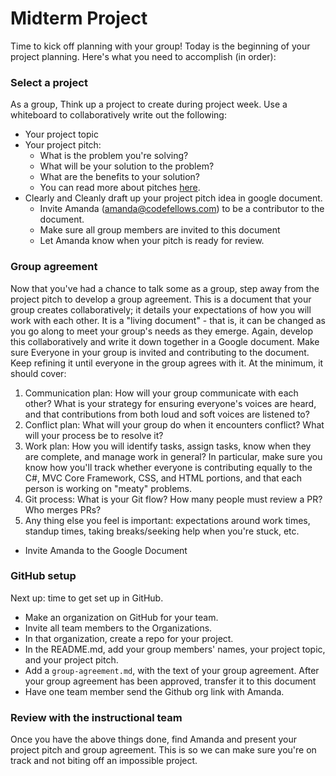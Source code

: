 # Midterm Project 

Time to kick off planning with your group! Today is the beginning of your project planning. Here's what you need to accomplish (in order):

### Select a project
As a group, Think up a project to create during project week. Use a whiteboard to collaboratively write out the following:
- Your project topic
- Your project pitch:
  - What is the problem you're solving?
  - What will be your solution to the problem?
  - What are the benefits to your solution?
  - You can read more about pitches  [here](https://www.bidsketch.com/proposal-resources/proposal-templates/web-design-proposal-template).
- Clearly and Cleanly draft up your project pitch idea in google document.
  - Invite Amanda (amanda@codefellows.com) to be a contributor to the document. 
  - Make sure all group members are invited to this document
  - Let Amanda know when your pitch is ready for review. 

### Group agreement
Now that you've had a chance to talk some as a group, step away from the project pitch to develop a group agreement. This is a document that your group creates collaboratively; it details your expectations of how you will work with each other. It is a "living document" - that is, it can be changed as you go along to meet your group's needs as they emerge. Again, develop this collaboratively and write it down together in a Google document. Make sure Everyone in your group is invited and contributing to the document. Keep refining it until everyone in the group agrees with it. At the minimum, it should cover: <br />
  1. Communication plan: How will your group communicate with each other? What is your strategy for ensuring everyone's voices are heard, and that contributions from both loud and soft voices are listened to?
  2.  Conflict plan: What will your group do when it encounters conflict? What will your process be to resolve it?
  3. Work plan: How you will identify tasks, assign tasks, know when they are complete, and manage work in general? In particular, make sure you know how you'll track whether everyone is contributing equally to the C#, MVC Core Framework, CSS, and HTML portions, and that each person is working on "meaty" problems.
  4. Git process: What is your Git flow? How many people must review a PR? Who merges PRs?
  5.  Any thing else you feel is important: expectations around work times, standup times, taking breaks/seeking help when you're stuck, etc.
  - Invite Amanda to the Google Document 
  
### GitHub setup
Next up: time to get set up in GitHub.
- Make an organization on GitHub for your team.
- Invite all team members to the Organizations.
- In that organization, create a repo for your project.
- In the README.md, add your group members' names, your project topic, and your project pitch.
- Add a `group-agreement.md`, with the text of your group agreement. After your group agreement has been approved, transfer it to this document
- Have one team member send the Github org link with Amanda.

### Review with the instructional team
Once you have the above things done, find Amanda and present your project pitch and group agreement. This is so we can make sure you're on track and not biting off an impossible project.
